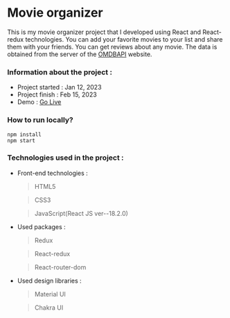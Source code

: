 # Movie organizer

This is my movie organizer project that I developed using React and React-redux technologies. 
You can add your favorite movies to your list and share them with your friends. 
You can get reviews about any movie. The data is obtained from the server of the [OMDBAPI](https://www.omdbapi.com/) website.


### Information about the project :

- Project started : Jan 12, 2023
- Project finish : Feb 15, 2023
- Demo : [Go Live](https://redux-movie-organizer.netlify.app/)

### How to run locally?

```
npm install
npm start
```

### Technologies used in the project :

- Front-end technologies :

  > HTML5

  > CSS3

  > JavaScript(React JS ver--18.2.0)

- Used packages :

  > Redux

  > React-redux

  > React-router-dom

- Used design libraries :

  > Material UI

  > Chakra UI
